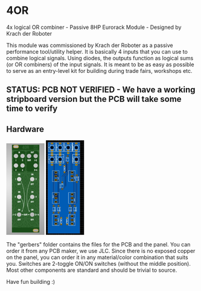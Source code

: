 # 4OR
4x logical OR combiner - Passive 8HP Eurorack Module - Designed by Krach der Roboter

This module was commissioned by Krach der Roboter as a passive performance tool/utility helper.
It is basically 4 inputs that you can use to combine logical signals. Using diodes, the outputs function as logical sums (or OR combiners) of the
input signals. It is meant to be as easy as possible to serve as an entry-level kit for building during trade fairs, workshops etc.

## STATUS: PCB NOT VERIFIED - We have a working stripboard version but the PCB will take some time to verify

## Hardware
<img src="images/panel.jpeg" width="20%" height="20%"> <img src="images/circuit.jpeg" width="20%" height="20%"> 

The "gerbers" folder contains the files for the PCB and the panel. You can order it from any PCB maker, we use JLC. Since there is no exposed copper on the panel, you can order it in any material/color combination that suits you.
Switches are 2-toggle ON/ON switches (without the middle position). Most other components are standard and should be trivial to source.

Have fun building :)

